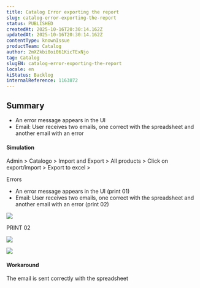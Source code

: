 ```yaml
---
title: Catalog Error exporting the report
slug: catalog-error-exporting-the-report
status: PUBLISHED
createdAt: 2025-10-16T20:30:14.162Z
updatedAt: 2025-10-16T20:30:14.162Z
contentType: knownIssue
productTeam: Catalog
author: 2mXZkbi0oi061KicTExNjo
tag: Catalog
slugEN: catalog-error-exporting-the-report
locale: en
kiStatus: Backlog
internalReference: 1163872
---
```


## Summary



- An error message appears in the UI
- Email: User receives two emails, one correct with the spreadsheet and another email with an error


#### Simulation


Admin > Catalogo > Import and Export > All products >
Click on export/import > Export to excel >

Errors

- An error message appears in the UI (print 01)
- Email: User receives two emails, one correct with the spreadsheet and another email with an error (print 02)

 ![](https://vtexhelp.zendesk.com/attachments/token/nssU6EUTkqi1oEpWJfGNG4hZ3/?name=image.png)

PRINT 02

 ![](https://vtexhelp.zendesk.com/attachments/token/IaqPe0pf0oUHatfDvp85FH2sQ/?name=image.png)

 ![](https://vtexhelp.zendesk.com/attachments/token/xsuPbF5tOdI7lXxaK3JMHlK0U/?name=image.png)



#### Workaround


The email is sent correctly with the spreadsheet



